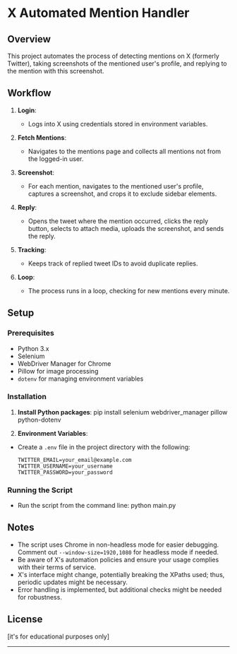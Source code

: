 # X Automated Mention Handler

## Overview
This project automates the process of detecting mentions on X (formerly Twitter), taking screenshots of the mentioned user's profile, and replying to the mention with this screenshot. 

## Workflow

1. **Login**: 
   - Logs into X using credentials stored in environment variables.

2. **Fetch Mentions**:
   - Navigates to the mentions page and collects all mentions not from the logged-in user.

3. **Screenshot**:
   - For each mention, navigates to the mentioned user's profile, captures a screenshot, and crops it to exclude sidebar elements.

4. **Reply**:
   - Opens the tweet where the mention occurred, clicks the reply button, selects to attach media, uploads the screenshot, and sends the reply. 

5. **Tracking**:
   - Keeps track of replied tweet IDs to avoid duplicate replies.

6. **Loop**:
   - The process runs in a loop, checking for new mentions every minute.

## Setup

### Prerequisites
- Python 3.x
- Selenium
- WebDriver Manager for Chrome
- Pillow for image processing
- `dotenv` for managing environment variables

### Installation

1. **Install Python packages**:
   pip install selenium webdriver_manager pillow python-dotenv

2. **Environment Variables**:
- Create a `.env` file in the project directory with the following:
  ```
  TWITTER_EMAIL=your_email@example.com
  TWITTER_USERNAME=your_username
  TWITTER_PASSWORD=your_password
  ```

### Running the Script
- Run the script from the command line:
  python main.py

## Notes
- The script uses Chrome in non-headless mode for easier debugging. Comment out `--window-size=1920,1080` for headless mode if needed.
- Be aware of X's automation policies and ensure your usage complies with their terms of service.
- X's interface might change, potentially breaking the XPaths used; thus, periodic updates might be necessary.
- Error handling is implemented, but additional checks might be needed for robustness.

## License
[it's for educational purposes only]

---
